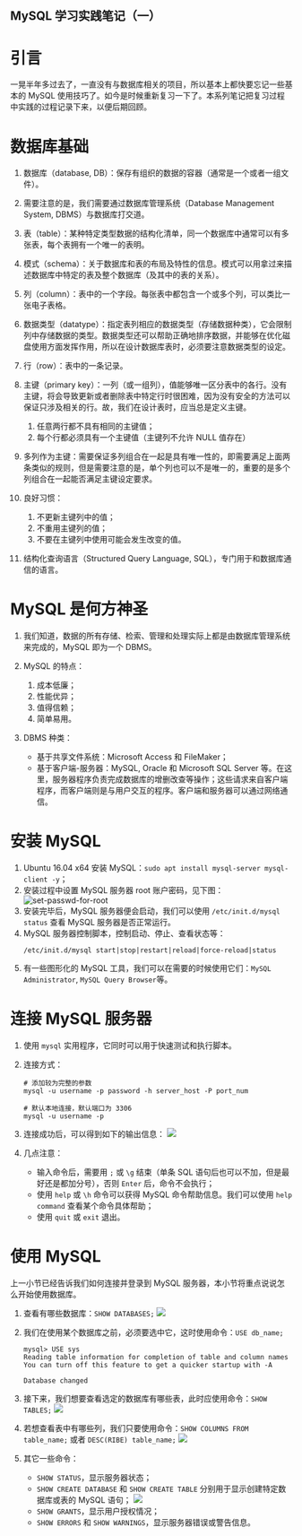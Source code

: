 MySQL 学习实践笔记（一）
-------------------------

# 引言

一晃半年多过去了，一直没有与数据库相关的项目，所以基本上都快要忘记一些基本的 MySQL 使用技巧了。如今是时候重新复习一下了。本系列笔记把复习过程中实践的过程记录下来，以便后期回顾。

# 数据库基础

1. 数据库（database, DB）：保存有组织的数据的容器（通常是一个或者一组文件）。
1. 需要注意的是，我们需要通过数据库管理系统（Database Management System, DBMS）与数据库打交道。
1. 表（table）：某种特定类型数据的结构化清单，同一个数据库中通常可以有多张表，每个表拥有一个唯一的表明。
1. 模式（schema）：关于数据库和表的布局及特性的信息。模式可以用拿过来描述数据库中特定的表及整个数据库（及其中的表的关系）。
1. 列（column）：表中的一个字段。每张表中都包含一个或多个列，可以类比一张电子表格。
1. 数据类型（datatype）：指定表列相应的数据类型（存储数据种类），它会限制列中存储数据的类型。数据类型还可以帮助正确地排序数据，并能够在优化磁盘使用方面发挥作用，所以在设计数据库表时，必须要注意数据类型的设定。
1. 行（row）：表中的一条记录。
1. 主键（primary key）：一列（或一组列），值能够唯一区分表中的各行。没有主键，将会导致更新或者删除表中特定行时很困难，因为没有安全的方法可以保证只涉及相关的行。故，我们在设计表时，应当总是定义主键。
    1. 任意两行都不具有相同的主键值；
    1. 每个行都必须具有一个主键值（主键列不允许 NULL 值存在）

1. 多列作为主键：需要保证多列组合在一起是具有唯一性的，即需要满足上面两条类似的规则，但是需要注意的是，单个列也可以不是唯一的，重要的是多个列组合在一起能否满足主键设定要求。
1. 良好习惯：
    1. 不更新主键列中的值；
    1. 不重用主键列的值；
    1. 不要在主键列中使用可能会发生改变的值。
    
1. 结构化查询语言（Structured Query Language, SQL），专门用于和数据库通信的语言。

# MySQL 是何方神圣

1. 我们知道，数据的所有存储、检索、管理和处理实际上都是由数据库管理系统来完成的，MySQL 即为一个 DBMS。
1. MySQL 的特点：
    1. 成本低廉；
    1. 性能优异；
    1. 值得信赖；
    1. 简单易用。
    
1. DBMS 种类：
    - 基于共享文件系统：Microsoft Access 和 FileMaker；
    - 基于客户端-服务器：MySQL, Oracle 和 Microsoft SQL Server 等。在这里，服务器程序负责完成数据库的增删改查等操作；这些请求来自客户端程序，而客户端则是与用户交互的程序。客户端和服务器可以通过网络通信。

# 安装 MySQL

1. Ubuntu 16.04 x64 安装 MySQL：`sudo apt install mysql-server mysql-client -y`；
1. 安装过程中设置 MySQL 服务器 root 账户密码，见下图：
    ![set-passwd-for-root](http://blog.chriscabin.com/wp-content/uploads/2016/09/mysql-set-root-passwd.png)
1. 安装完毕后，MySQL 服务器便会启动，我们可以使用 `/etc/init.d/mysql status` 查看 MySQL 服务器是否正常运行。
1. MySQL 服务器控制脚本，控制启动、停止、查看状态等：
    ```
    /etc/init.d/mysql start|stop|restart|reload|force-reload|status
    ```
1. 有一些图形化的 MySQL 工具，我们可以在需要的时候使用它们：`MySQL Administrator`, `MySQL Query Browser`等。

# 连接 MySQL 服务器

1. 使用 `mysql` 实用程序，它同时可以用于快速测试和执行脚本。
1. 连接方式：
    ```
    # 添加较为完整的参数
    mysql -u username -p password -h server_host -P port_num

    # 默认本地连接，默认端口为 3306
    mysql -u username -p
    ```
1. 连接成功后，可以得到如下的输出信息：
    ![](http://blog.chriscabin.com/wp-content/uploads/2016/09/connect_initial_state.png)

1. 几点注意：
    - 输入命令后，需要用 `;` 或 `\g` 结束（单条 SQL 语句后也可以不加，但是最好还是都加分号），否则 `Enter` 后，命令不会执行；
    - 使用 `help` 或 `\h` 命令可以获得 MySQL 命令帮助信息。我们可以使用 `help command` 查看某个命令具体帮助；
    - 使用 `quit` 或 `exit` 退出。
    
# 使用 MySQL

上一小节已经告诉我们如何连接并登录到 MySQL 服务器，本小节将重点说说怎么开始使用数据库。

1. 查看有哪些数据库：`SHOW DATABASES;`
    ![](http://blog.chriscabin.com/wp-content/uploads/2016/09/show_dbs.png)

1. 我们在使用某个数据库之前，必须要选中它，这时使用命令：`USE db_name;`
    ```
    mysql> USE sys
    Reading table information for completion of table and column names
    You can turn off this feature to get a quicker startup with -A

    Database changed

    ```

1. 接下来，我们想要查看选定的数据库有哪些表，此时应使用命令：`SHOW TABLES;`
    ![](http://blog.chriscabin.com/wp-content/uploads/2016/09/show_tables.png)
    
1. 若想查看表中有哪些列，我们只要使用命令：`SHOW COLUMNS FROM table_name;` 或者 `DESC(RIBE) table_name;`
    ![](http://blog.chriscabin.com/wp-content/uploads/2016/09/show_columns.png)
    
1. 其它一些命令：
    - `SHOW STATUS`，显示服务器状态；
    - `SHOW CREATE DATABASE` 和 `SHOW CREATE TABLE` 分别用于显示创建特定数据库或表的 MySQL 语句；
    ![](http://blog.chriscabin.com/wp-content/uploads/2016/09/show_create.png)
    - `SHOW GRANTS`，显示用户授权情况；
    - `SHOW ERRORS` 和 `SHOW WARNINGS`，显示服务器错误或警告信息。
